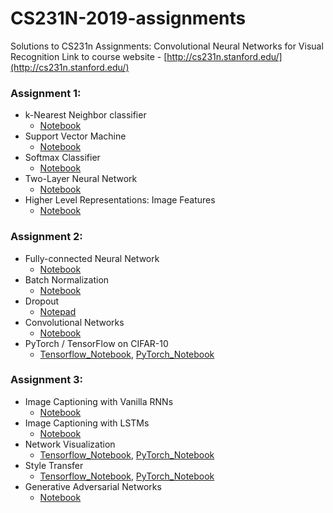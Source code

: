 # CS231N-2019-assignments
Solutions to CS231n Assignments: Convolutional Neural Networks for Visual Recognition
Link to course website - [http://cs231n.stanford.edu/](http://cs231n.stanford.edu/)

### Assignment 1:
- k-Nearest Neighbor classifier
	- [Notebook](https://github.com/rishabh-16/CS231N-2019-assignments/blob/master/assignment1/knn.ipynb)
-  Support Vector Machine
	- [Notebook](https://github.com/rishabh-16/CS231N-2019-assignments/blob/master/assignment1/svm.ipynb)
- Softmax Classifier
	- [Notebook](https://github.com/rishabh-16/CS231N-2019-assignments/blob/master/assignment1/softmax.ipynb)
- Two-Layer Neural Network
	- [Notebook](https://github.com/rishabh-16/CS231N-2019-assignments/blob/master/assignment1/two_layer_net.ipynb)
- Higher Level Representations: Image Features
	- [Notebook](https://github.com/rishabh-16/CS231N-2019-assignments/blob/master/assignment1/features.ipynb)

### Assignment 2:
- Fully-connected Neural Network
	- [Notebook](https://github.com/rishabh-16/CS231N-2019-assignments/blob/master/assignment2/FullyConnectedNets.ipynb)
- Batch Normalization
	- [Notebook](https://github.com/rishabh-16/CS231N-2019-assignments/blob/master/assignment2/BatchNormalization.ipynb) 
- Dropout
	- [Notepad](https://github.com/rishabh-16/CS231N-2019-assignments/blob/master/assignment2/Dropout.ipynb)
- Convolutional Networks
	- [Notebook](https://github.com/rishabh-16/CS231N-2019-assignments/blob/master/assignment2/ConvolutionalNetworks.ipynb)
- PyTorch / TensorFlow on CIFAR-10
	- [Tensorflow_Notebook](https://github.com/rishabh-16/CS231N-2019-assignments/blob/master/assignment2/TensorFlow.ipynb), [PyTorch_Notebook](https://github.com/rishabh-16/CS231N-2019-assignments/blob/master/assignment2/PyTorch.ipynb) 

### Assignment 3:
- Image Captioning with Vanilla RNNs
	- [Notebook](https://github.com/rishabh-16/CS231N-2019-assignments/blob/master/assignment3/RNN_Captioning.ipynb)
- Image Captioning with LSTMs
	- [Notebook](https://github.com/rishabh-16/CS231N-2019-assignments/blob/master/assignment3/LSTM_Captioning.ipynb)
- Network Visualization
	- [Tensorflow_Notebook](https://github.com/rishabh-16/CS231N-2019-assignments/blob/master/assignment3/NetworkVisualization-TensorFlow.ipynb), [PyTorch_Notebook](https://github.com/rishabh-16/CS231N-2019-assignments/blob/master/assignment3/NetworkVisualization-PyTorch.ipynb)
- Style Transfer
	- [Tensorflow_Notebook](https://github.com/rishabh-16/CS231N-2019-assignments/blob/master/assignment3/StyleTransfer-TensorFlow.ipynb), [PyTorch_Notebook](https://github.com/rishabh-16/CS231N-2019-assignments/blob/master/assignment3/StyleTransfer-PyTorch.ipynb)
- Generative Adversarial Networks
	- [Notebook](https://github.com/rishabh-16/CS231N-2019-assignments/blob/master/assignment3/Generative_Adversarial_Networks_TF.ipynb)
